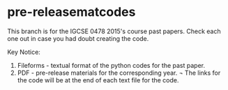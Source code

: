 # pre-releasematcodes
This branch is for the IGCSE 0478 2015's course past papers. Check each one out in case you had doubt creating the code.

Key Notice:
1. Fileforms - textual format of the python codes for the past paper.
2. PDF - pre-release materials for the corresponding year.
¬ The links for the code will be at the end of each text file for the code.
